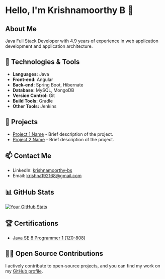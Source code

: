 # Hello, I'm Krishnamoorthy B 👋

## About Me
Java Full Stack Developer with 4.9 years of experience in web application development and application architecture.

## 🔧 Technologies & Tools
- **Languages:** Java
- **Front-end:** Angular
- **Back-end:** Spring Boot, Hibernate
- **Database:** MySQL, MongoDB
- **Version Control:** Git
- **Build Tools:** Gradle
- **Other Tools:** Jenkins

## 🚀 Projects
- [Project 1 Name](link-to-project1) - Brief description of the project.
- [Project 2 Name](link-to-project2) - Brief description of the project.

## 📫 Contact Me
- LinkedIn: [krishnamoorthy-bs](www.linkedin.com/in/krishnamoorthy-bs)
- Email: krishna192168@gmail.com

## 📊 GitHub Stats
[![Your GitHub Stats](https://github-readme-stats.vercel.app/api?username=krishnamoorthy-b&show_icons=true&count_private=true&hide=contribs)](https://github.com/krishnamoorthy-b)

## 🏆 Certifications
- [Java SE 8 Programmer 1 (1Z0-808)](link-to-certification1)

## 👨‍💻 Open Source Contributions
I actively contribute to open-source projects, and you can find my work on my [GitHub profile](https://github.com/krishnamoorthy-b).
